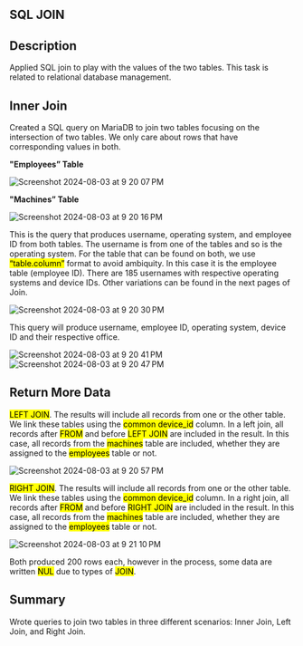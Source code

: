 ## SQL JOIN

<h2>Description</h2>

Applied SQL join to play with the values
of the two tables. This task is related to relational database management.

<h2>Inner Join</h2>

Created a SQL query on MariaDB to join two tables focusing on the intersection of two tables. We only care about rows that have corresponding values in both.

<b>"Employees” Table</b>

![Screenshot 2024-08-03 at 9 20 07 PM](https://github.com/user-attachments/assets/b2c7f11f-4a41-4bc6-b61e-5035917a22e5)

<b>"Machines” Table</b>

![Screenshot 2024-08-03 at 9 20 16 PM](https://github.com/user-attachments/assets/450aac91-a7b8-4ab5-aeea-812590c99ecf)

This is the query that produces username, operating system, and employee ID from both
tables. The username is from one of the tables and so is the operating system. For the table
that can be found on both, we use <mark>“table.column”</mark> format to avoid ambiquity. In this case it is
the employee table (employee ID). There are 185 usernames with respective
operating systems and device IDs. Other variations can be found in the next pages of
Join.

![Screenshot 2024-08-03 at 9 20 30 PM](https://github.com/user-attachments/assets/7116f718-836f-4cd7-b102-f69563d8e093)

This query will produce username, employee ID, operating system, device ID and their
respective office.

![Screenshot 2024-08-03 at 9 20 41 PM](https://github.com/user-attachments/assets/a436cb22-1a16-4c89-a3d0-7ab11780490b)
![Screenshot 2024-08-03 at 9 20 47 PM](https://github.com/user-attachments/assets/9e66e956-6f16-48bd-ba71-d8947ff27920)

<h2>Return More Data</h2>

<mark>LEFT JOIN</mark>. The results will include all records from one or the other table. We link
these tables using the <mark>common device_id</mark> column. In a left join, all records after <mark>FROM</mark> and
before <mark>LEFT JOIN</mark> are included in the result. In this case, all records from the <mark>machines</mark>
table are included, whether they are assigned to the <mark>employees</mark> table or not.

![Screenshot 2024-08-03 at 9 20 57 PM](https://github.com/user-attachments/assets/1a57e75b-9d36-4d72-9532-805839c0c8aa)

<mark>RIGHT JOIN</mark>. The results will include all records from one or the other table. We link
these tables using the <mark>common device_id</mark> column. In a right join, all records after <mark>FROM</mark> and
before <mark>RIGHT JOIN</mark> are included in the result. In this case, all records from the <mark>machines</mark>
table are included, whether they are assigned to the <mark>employees</mark> table or not.

![Screenshot 2024-08-03 at 9 21 10 PM](https://github.com/user-attachments/assets/eab4fbb1-aa74-4369-adf3-a895a4dc34e9)

Both produced 200 rows each, however in the process, some data are written <mark>NUL</mark> due to
types of <mark>JOIN</mark>.

<h2>Summary</h2>

Wrote queries to join two tables in three different scenarios: Inner Join, Left Join, and Right
Join.
